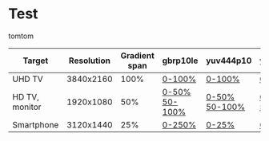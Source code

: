 # Test

tomtom

| Target         | Resolution | Gradient span | gbrp10le | yuv444p10 | yuv420p10 |
|----------------|------------|-----------|----------|-----------|-----------|
| UHD TV         | 3840x2160  | 100%      | [0-100%](test_sequences/3840x2160/gradient_3840-2160_0-100_gbrp10le_x265.mp4) | [0-100%](test_sequences/3840x2160/gradient_3840-2160_0-100_yuv444p10_x265.mp4) | [0-100%](test_sequences/3840x2160/gradient_3840-2160_0-100_yuv420p10_x265.mp4) |
| HD TV, monitor | 1920x1080  | 50%       |  [0-50%](test_sequences/1920x1080/gradient_1920-1080_0-50_gbrp10le_x265.mp4) [50-100%](test_sequences/1920x1080/gradient_1920-1080_50-100_gbrp10le_x265.mp4) | [0-50%](test_sequences/1920x1080/gradient_1920-1080_0-50_yuv444p10_x265.mp4) [50-100%](test_sequences/1920x1080/gradient_1920-1080_50-100_yuv444p10_x265.mp4)| [0-50%](test_sequences/1920x1080/gradient_1920-1080_0-50_yuv420p10_x265.mp4) [50-100%](test_sequences/1920x1080/gradient_1920-1080_50-100_yuv420p10_x265.mp4) |
| Smartphone     | 3120x1440  | 25%       | [0-250%](test_sequences/3840x2160/gradient_3840-2160_0-100_gbrp10le_x265.mp4) | [0-25%](test_sequences/3840x2160/gradient_3840-2160_0-100_yuv444p10_x265.mp4) | [0-25%](test_sequences/3840x2160/gradient_3840-2160_0-100_yuv420p10_x265.mp4) |
